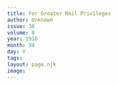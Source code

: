 ```yaml
---
title: For Greater Mail Privileges
author: Unknown
issue: 30
volume: 8
year: 1916
month: 34
day: V
tags:
layout: page.njk
image:
---
```


